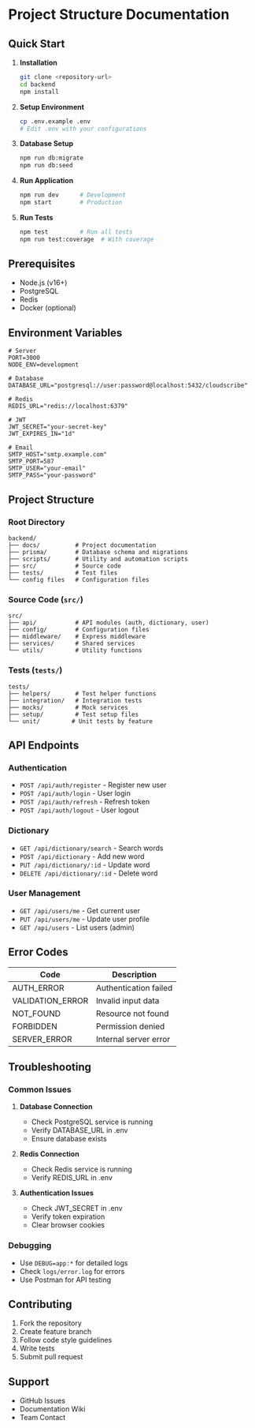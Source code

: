# Project Structure Documentation

## Quick Start
1. **Installation**
   ```bash
   git clone <repository-url>
   cd backend
   npm install
   ```

2. **Setup Environment**
   ```bash
   cp .env.example .env
   # Edit .env with your configurations
   ```

3. **Database Setup**
   ```bash
   npm run db:migrate
   npm run db:seed
   ```

4. **Run Application**
   ```bash
   npm run dev      # Development
   npm start        # Production
   ```

5. **Run Tests**
   ```bash
   npm test         # Run all tests
   npm run test:coverage  # With coverage
   ```

## Prerequisites
- Node.js (v16+)
- PostgreSQL
- Redis
- Docker (optional)

## Environment Variables
```env
# Server
PORT=3000
NODE_ENV=development

# Database
DATABASE_URL="postgresql://user:password@localhost:5432/cloudscribe"

# Redis
REDIS_URL="redis://localhost:6379"

# JWT
JWT_SECRET="your-secret-key"
JWT_EXPIRES_IN="1d"

# Email
SMTP_HOST="smtp.example.com"
SMTP_PORT=587
SMTP_USER="your-email"
SMTP_PASS="your-password"
```

## Project Structure

### Root Directory
```
backend/
├── docs/          # Project documentation
├── prisma/        # Database schema and migrations
├── scripts/       # Utility and automation scripts
├── src/           # Source code
├── tests/         # Test files
└── config files   # Configuration files
```

### Source Code (`src/`)
```
src/
├── api/           # API modules (auth, dictionary, user)
├── config/        # Configuration files
├── middleware/    # Express middleware
├── services/      # Shared services
└── utils/         # Utility functions
```

### Tests (`tests/`)
```
tests/
├── helpers/       # Test helper functions
├── integration/   # Integration tests
├── mocks/         # Mock services
├── setup/         # Test setup files
└── unit/         # Unit tests by feature
```

## API Endpoints

### Authentication
- `POST /api/auth/register` - Register new user
- `POST /api/auth/login` - User login
- `POST /api/auth/refresh` - Refresh token
- `POST /api/auth/logout` - User logout

### Dictionary
- `GET /api/dictionary/search` - Search words
- `POST /api/dictionary` - Add new word
- `PUT /api/dictionary/:id` - Update word
- `DELETE /api/dictionary/:id` - Delete word

### User Management
- `GET /api/users/me` - Get current user
- `PUT /api/users/me` - Update user profile
- `GET /api/users` - List users (admin)

## Error Codes
| Code | Description |
|------|-------------|
| AUTH_ERROR | Authentication failed |
| VALIDATION_ERROR | Invalid input data |
| NOT_FOUND | Resource not found |
| FORBIDDEN | Permission denied |
| SERVER_ERROR | Internal server error |

## Troubleshooting

### Common Issues
1. **Database Connection**
   - Check PostgreSQL service is running
   - Verify DATABASE_URL in .env
   - Ensure database exists

2. **Redis Connection**
   - Check Redis service is running
   - Verify REDIS_URL in .env

3. **Authentication Issues**
   - Check JWT_SECRET in .env
   - Verify token expiration
   - Clear browser cookies

### Debugging
- Use `DEBUG=app:*` for detailed logs
- Check `logs/error.log` for errors
- Use Postman for API testing

## Contributing
1. Fork the repository
2. Create feature branch
3. Follow code style guidelines
4. Write tests
5. Submit pull request

## Support
- GitHub Issues
- Documentation Wiki
- Team Contact

